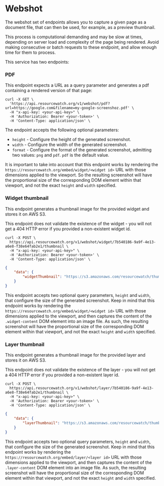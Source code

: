 # Webshot

The webshot set of endpoints allows you to capture a given page as a document file, that can then be used, for example, as a preview thumbnail.

<aside class="notice">
This process is computational demanding and may be slow at times, depending on server load and complexity of the page being rendered. Avoid making consecutive or batch requests to these endpoint, and allow enough time for them to process. 
</aside>

This service has two endpoints:

### PDF

This endpoint expects a URL as a query parameter and generates a pdf containing a rendered version of that page: 

```shell
curl -X GET \
  'https://api.resourcewatch.org/v1/webshot/pdf?url=https://google.com&filename=my-google-screenshoz.pdf' \
  -H "x-api-key: <your-api-key>" \
  -H 'Authorization: Bearer <your-token>' \
  -H 'Content-Type: application/json' \
```

The endpoint accepts the following optional parameters:

- `height` - Configure the height of the generated screenshot.
- `width` - Configure the width of the generated screenshot.
- `format` - Configure the format of the generated screenshot, admitting two values: `png` and `pdf`. `pdf` is the default value.

It is important to take into account that this endpoint works by rendering the `https://resourcewatch.org/embed/widget/<widget id>` URL with those dimensions applied to the viewport. So the resulting screenshot will have the proportional size of the corresponding DOM element within that viewport, and not the exact `height` and `width` specified.

### Widget thumbnail

This endpoint generates a thumbnail image for the provided widget and stores it on AWS S3.

<aside class="notice">
This endpoint does not validate the existence of the widget - you will not get a 404 HTTP error if you provided a non-existent widget id. 
</aside>

```shell
curl -X POST \
  https://api.resourcewatch.org/v1/webshot/widget/7b540186-9a9f-4e13-a6e8-f38e64fab2e1/thumbnail \
  -H "x-api-key: <your-api-key>" \
  -H 'Authorization: Bearer <your-token>' \
  -H 'Content-Type: application/json' \
```

```json
{
    "data": {
        "widgetThumbnail": "https://s3.amazonaws.com/resourcewatch/thumbnails/<filename>.png"
    }
}
```

This endpoint accepts two optional query parameters, `height` and `width`, that configure the size of the generated screenshot. Keep in mind that this endpoint works by rendering the `https://resourcewatch.org/embed/widget/<widget id>` URL with those dimensions applied to the viewport, and then captures the content of the `.widget-content` DOM element into an image file. As such, the resulting screenshot will have the proportional size of the corresponding DOM element within that viewport, and not the exact `height` and `width` specified.

### Layer thumbnail

This endpoint generates a thumbnail image for the provided layer and stores it on AWS S3.

<aside class="notice">
This endpoint does not validate the existence of the layer - you will not get a 404 HTTP error if you provided a non-existent layer id. 
</aside>

```shell
curl -X POST \
  https://api.resourcewatch.org/v1/webshot/layer/7b540186-9a9f-4e13-a6e8-f38e64fab2e1/thumbnail \
  -H "x-api-key: <your-api-key>" \
  -H 'Authorization: Bearer <your-token>' \
  -H 'Content-Type: application/json' \
```

```json
{
    "data": {
        "layerThumbnail": "https://s3.amazonaws.com/resourcewatch/thumbnails/<filename>.png"
    }
}
```

This endpoint accepts two optional query parameters, `height` and `width`, that configure the size of the generated screenshot. Keep in mind that this endpoint works by rendering the `https://resourcewatch.org/embed/layer/<layer id>` URL with those dimensions applied to the viewport, and then captures the content of the `.layer-content` DOM element into an image file. As such, the resulting screenshot will have the proportional size of the corresponding DOM element within that viewport, and not the exact `height` and `width` specified.
